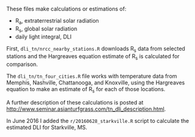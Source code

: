 These files make calculations or estimations of:

* R<sub>a</sub>, extraterrestrial solar radiation
* R<sub>s</sub>, global solar radiation
* daily light integral, DLI

First,  `dli_tn/nrcc_nearby_stations.R` downloads R<sub>s</sub> data from selected stations and the Hargreaves equation estimate of R<sub>s</sub> is calculated for comparison.

The  `dli_tn/tn_four_cities.R` file works with temperature data from Memphis, Nashville, Chattanooga, and Knoxville, using the Hargreaves equation to make an estimate of R<sub>s</sub> for each of those locations.

A further description of these calculations is posted at <http://www.seminar.asianturfgrass.com/tn_dli_description.html>.

In June 2016 I added the `r/20160628_starkville.R` script to calculate the estimated DLI for Starkville, MS.